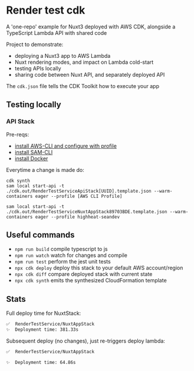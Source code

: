 # Render test cdk

A 'one-repo' example for Nuxt3 deployed with AWS CDK, alongside a TypeScript Lambda API with shared code

Project to demonstrate:
* deploying a Nuxt3 app to AWS Lambda
* Nuxt rendering modes, and impact on Lambda cold-start
* testing APIs locally
* sharing code between Nuxt API, and separately deployed API

The `cdk.json` file tells the CDK Toolkit how to execute your app

## Testing locally

### API Stack
Pre-reqs:

* [install AWS-CLI and configure with profile](https://docs.aws.amazon.com/serverless-application-model/latest/developerguide/prerequisites.html)
* [install SAM-CLI](https://docs.aws.amazon.com/serverless-application-model/latest/developerguide/install-sam-cli.html)
* [install Docker](https://docs.aws.amazon.com/serverless-application-model/latest/developerguide/install-docker.html)


Everytime a change is made do:

```
cdk synth
sam local start-api -t ./cdk.out/RenderTestServiceApiStack[UUID].template.json --warm-containers eager --profile [AWS CLI Profile]

sam local start-api -t ./cdk.out/RenderTestServiceNuxtAppStack89703BDE.template.json --warm-containers eager --profile highheat-seandev
```

## Useful commands

* `npm run build`   compile typescript to js
* `npm run watch`   watch for changes and compile
* `npm run test`    perform the jest unit tests
* `npx cdk deploy`  deploy this stack to your default AWS account/region
* `npx cdk diff`    compare deployed stack with current state
* `npx cdk synth`   emits the synthesized CloudFormation template

## Stats

Full deploy time for NuxtStack:

```bash
✅  RenderTestService/NuxtAppStack
✨  Deployment time: 381.33s
```

Subsequent deploy (no changes), just re-triggers deploy lambda:

```bash
✅  RenderTestService/NuxtAppStack

✨  Deployment time: 64.86s
```